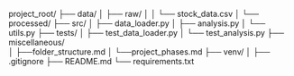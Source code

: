 project_root/
├── data/
│   ├── raw/
│   │   └── stock_data.csv
│   └── processed/
├── src/
│   ├── data_loader.py
│   ├── analysis.py
│   └── utils.py
├── tests/
│   ├── test_data_loader.py
│   └── test_analysis.py 
├── miscellaneous/  
│   ├──folder_structure.md 
│   └──project_phases.md 
├── venv/
│
├── .gitignore
├── README.md
└── requirements.txt
